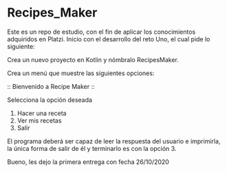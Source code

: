 # Recipes_Maker
Este es un repo de estudio, con el fin de aplicar los conocimientos adquiridos en Platzi. Inicio con el desarrollo del reto Uno, el cual pide lo siguiente:

Crea un nuevo proyecto en Kotlin y nómbralo RecipesMaker.

Crea un menú que muestre las siguientes opciones:

:: Bienvenido a Recipe Maker ::


Selecciona la opción deseada
1. Hacer una receta
2. Ver mis recetas
3. Salir

El programa deberá ser capaz de leer la respuesta del usuario e imprimirla, la única forma de salir de él y terminarlo es con la opción 3.

Bueno, les dejo la primera entrega con fecha 26/10/2020
